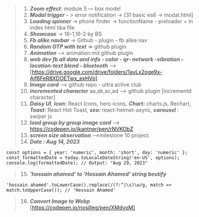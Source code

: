 >1. ***Zoom effect***: module 5 — box model  <br>
>2. ***Modal trigger*** – > error notification → [31 basic es6 → modal.html]<br>
>3. ***Loading spinner*** -> phone finder ->  functionName - preloader + in index html tika file<br>
>4. ***Showcase*** -> 16-1,16-2 by BS<br>
>5. ***Fb alike navbar*** → Github - plugin - fb alike nav<br>
>6. ***Random OTP with text*** ⇒  github plugin  <br>
>7. ***Animation*** --> animation.md github plugin<br>
>8. ***web dev fb all data and info - color - qr- network -vibration -location-text blend - bluetooth*** --> [https://drive.google.com/drive/folders/1avLx2oge9x-Ajf6FeR8XDOETwx_exHVo]<br>
>9. ***Image card*** --> github repo - ultra active club<br>
>10. ***incremented character*** aa,ab,ac,ad --> github plugin [incrementd character]
>11. ***Daisy UI***, ***Icon:*** React Icons, hero icons, ***Chart:*** charts.js, Rechart, ***Toast:*** React Hot Toast, ***seo:*** react-helmet-async, ***carousel*** : swiper js 
>12. ***load group by group image card*** --> https://codepen.io/jkantner/pen/rNVKObZ
>13. ***screen size observation*** -->milestone 10 project 
>14. ***Date : Aug 14, 2023***
```const today = new Date();
const options = { year: 'numeric', month: 'short', day: 'numeric' };
const formattedDate = today.toLocaleDateString('en-US', options);
console.log(formattedDate); // Output: "Aug 29, 2023"
```
>15. ***'hossain ahamed' to 'Hossain Ahamed' string beutify***
```
'hossain ahamed'.toLowerCase().replace(/(?:^|\s)\w/g, match => match.toUpperCase()); // 'Hossain Ahamed'
```
>16. ***Convert Image to Webp***  [https://codepen.io/nosilleg/pen/XMdvoM]
